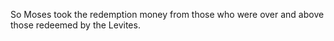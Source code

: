 So Moses took the redemption money from those who were over and above those redeemed by the Levites.
